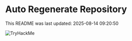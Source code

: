 # Auto Regenerate Repository

This README was last updated: 2025-08-14 09:20:50

 ![TryHackMe](https://tryhackme.com/badge/533634)